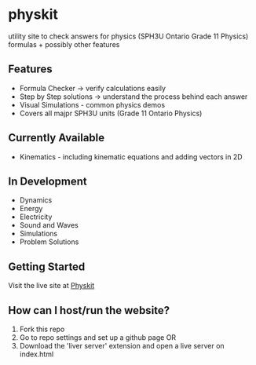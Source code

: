# physkit
utility site to check answers for physics (SPH3U Ontario Grade 11 Physics) formulas + possibly other features

## Features
- Formula Checker -> verify calculations easily
- Step by Step solutions -> understand the process behind each answer
- Visual Simulations - common physics demos
- Covers all majpr SPH3U units (Grade 11 Ontario Physics)

## Currently Available
- Kinematics - including kinematic equations and adding vectors in 2D

## In Development
- Dynamics
- Energy
- Electricity
- Sound and Waves
- Simulations
- Problem Solutions

## Getting Started
Visit the live site at [Physkit](https://aquaseals.github.io/physkit/)

## How can I host/run the website?
1. Fork this repo
2. Go to repo settings and set up a github page
   OR
3. Download the 'liver server' extension and open a live server on index.html
